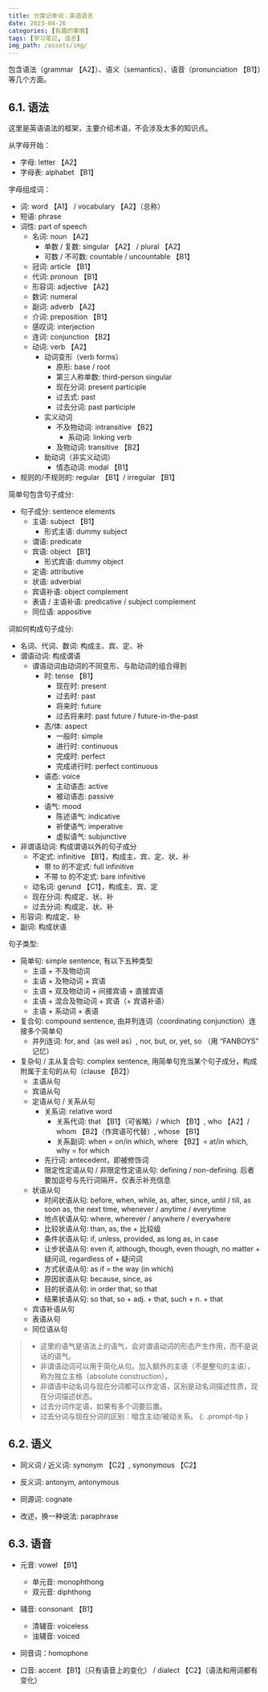 ```yaml
---
title: 分类记单词：英语语言
date: 2023-04-26
categories: [有趣的事情]
tags: [学习笔记, 语言]
img_path: /assets/img/
---
```


包含语法（grammar 【A2】）、语义（semantics）、语音（pronunciation 【B1】）等几个方面。


## 6.1. 语法

这里是英语语法的框架，主要介绍术语，不会涉及太多的知识点。

从字母开始：
- 字母: letter 【A2】
- 字母表: alphabet 【B1】

字母组成词：
- 词: word 【A1】 / vocabulary 【A2】（总称）
- 短语: phrase 
- 词性: part of speech
  - 名词: noun 【A2】
    - 单数 / 复数: singular 【A2】 / plural 【A2】
    - 可数 / 不可数: countable / uncountable 【B1】
  - 冠词: article 【B1】
  - 代词: pronoun 【B1】
  - 形容词: adjective 【A2】
  - 数词: numeral 
  - 副词: adverb 【A2】
  - 介词: preposition 【B1】
  - 感叹词: interjection
  - 连词: conjunction 【B2】
  - 动词: verb 【A2】
    - 动词变形（verb forms）
      - 原形: base / root
      - 第三人称单数: third-person singular
      - 现在分词: present participle
      - 过去式: past
      - 过去分词: past participle
    - 实义动词
      - 不及物动词: intransitive 【B2】
        - 系动词: linking verb
      - 及物动词: transitive 【B2】
    - 助动词（非实义动词）
      - 情态动词: modal 【B1】
- 规则的/不规则的: regular 【B1】/ irregular 【B1】


简单句包含句子成分:
- 句子成分: sentence elements
  - 主语: subject 【B1】
    - 形式主语: dummy subject 
  - 谓语: predicate
  - 宾语: object 【B1】
    - 形式宾语: dummy object
  - 定语: attributive
  - 状语: adverbial
  - 宾语补语: object complement
  - 表语 / 主语补语: predicative / subject complement
  - 同位语: appositive


词如何构成句子成分:
- 名词、代词、数词: 构成主、宾、定、补
- 谓语动词: 构成谓语
  - 谓语动词由动词的不同变形、与助动词的组合得到
    - 时: tense 【B1】
      - 现在时: present
      - 过去时: past
      - 将来时: future
      - 过去将来时: past future / future-in-the-past
    - 态/体: aspect
      - 一般时: simple
      - 进行时: continuous
      - 完成时: perfect
      - 完成进行时: perfect continuous
    - 语态: voice
      - 主动语态: active
      - 被动语态: passive
    - 语气: mood
      - 陈述语气: indicative
      - 祈使语气: imperative 
      - 虚拟语气: subjunctive
- 非谓语动词: 构成谓语以外的句子成分
  - 不定式: infinitive  【B1】，构成主、宾、定、状、补
    - 带 to 的不定式: full infinitive
    - 不带 to 的不定式: bare infinitive
  - 动名词: gerund 【C1】，构成主、宾、定
  - 现在分词: 构成定、状、补
  - 过去分词: 构成定、状、补
- 形容词: 构成定、补
- 副词: 构成状语



句子类型: 
- 简单句: simple sentence, 有以下五种类型
  - 主语 + 不及物动词
  - 主语 + 及物动词 + 宾语
  - 主语 + 双及物动词 + 间接宾语 + 直接宾语
  - 主语 + 混合及物动词 + 宾语（+ 宾语补语）
  - 主语 + 系动词 + 表语
- 复合句: compound sentence, 由并列连词（coordinating conjunction）连接多个简单句
  - 并列连词: for, and（as well as）, nor, but, or, yet, so （用 “FANBOYS” 记忆）
- 复杂句 / 主从复合句: complex sentence, 用简单句充当某个句子成分，构成附属于主句的从句（clause 【B2】）
  - 主语从句
  - 宾语从句 
  - 定语从句 / 关系从句
    - 关系词: relative word
      - 关系代词: that 【B1】（可省略）/ which 【B1】, who 【A2】/ whom 【B2】（作宾语可代替）, whose 【B1】
      - 关系副词: when = on/in which, where 【B2】= at/in which, why = for which
    - 先行词: antecedent，即被修饰词
    - 限定性定语从句 / 非限定性定语从句: defining / non-defining. 后者要加逗号与先行词隔开，仅表示补充信息
  - 状语从句
    - 时间状语从句: before, when, while, as, after, since, until / till, as soon as, the next time,  whenever / anytime / everytime
    - 地点状语从句: where, wherever / anywhere / everywhere
    - 比较状语从句: than, as, the + 比较级
    - 条件状语从句: if, unless, provided, as long as, in case
    - 让步状语从句: even if, although, though, even though, no matter + 疑问词, regardless of + 疑问词
    - 方式状语从句: as if = the way (in which)
    - 原因状语从句: because, since, as
    - 目的状语从句: in order that, so that
    - 结果状语从句: so that, so + adj. + that, such + n. + that
  - 宾语补语从句
  - 表语从句
  - 同位语从句 



> - 这里的语气是语法上的语气，会对谓语动词的形态产生作用，而不是说话的语气。
> - 非谓语动词可以用于简化从句。加入额外的主语（不是整句的主语），称为独立主格（absolute construction）。
> - 非谓语中动名词与现在分词都可以作定语，区别是动名词描述性质，现在分词描述状态。
> - 过去分词作定语，如果有多个词要后置。
> - 过去分词与现在分词的区别：暗含主动/被动关系。
{: .prompt-tip }



## 6.2. 语义




- 同义词 / 近义词: synonym 【C2】, synonymous 【C2】
- 反义词: antonym, antonymous
- 同源词: cognate

- 改述，换一种说法: paraphrase



## 6.3. 语音

- 元音: vowel 【B1】
  - 单元音: monophthong
  - 双元音: diphthong
- 辅音: consonant 【B1】
  - 清辅音: voiceless
  - 浊辅音: voiced

- 同音词：homophone



- 口音: accent 【B1】（只有语音上的变化） / dialect 【C2】（语法和用词都有变化）